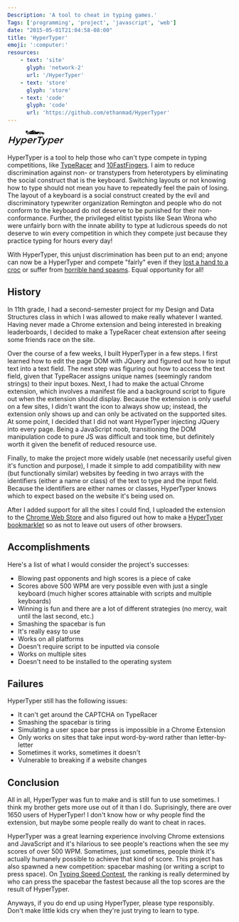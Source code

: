 ```yaml
---
Description: 'A tool to cheat in typing games.'
Tags: ['programming', 'project', 'javascript', 'web']
date: "2015-05-01T21:04:58-08:00"
title: 'HyperTyper'
emoji: ':computer:'
resources:
    - text: 'site'
      glyph: 'network-2'
      url: '/HyperTyper'
    - text: 'store'
      glyph: 'store'
    - text: 'code'
      glyph: 'code'
      url: 'https://github.com/ethanmad/HyperTyper'
---
```


<img src="https://raw.githubusercontent.com/ethanmad/HyperTyper/master/res/hypertyper%20128.png" style="max-width:100%;" alt="HyperTyper logo" />

  HyperTyper is a tool to help those who can't type compete in typing competitions, like [TypeRacer][typeracer] and [10FastFingers][10ff].
  I aim to reduce discrimination against non- or transtypers from heterotypers by eliminating the social construct that is the keyboard. Switching layouts or not knowing how to type should not mean you have to repeatedly feel the pain of losing.
  The layout of a keyboard is a social construct created by the evil and discriminatory typewriter organization Remington and people who do not conform to the keyboard do not deserve to be punished for their non-conformance.
  Further, the privileged elitist typists like Sean Wrona who were unfairly born with the innate ability to type at ludicrous speeds do not deserve to win every competition in which they compete just because they practice typing for hours every day!

  With HyperTyper, this unjust discrimination has been put to an end; anyone can now be a HyperTyper and compete "fairly" even if they [lost a hand to a croc][hook] or suffer from [horrible hand spasms][spasms].
  Equal opportunity for all!

  [typeracer]: http://typeracer.com/ "Real-time racing against real people."
  [10ff]: http://10fastfingers.com/ "Testing and competitions with daily leaderboards."
  [hook]: http://en.wikipedia.org/wiki/Captain_Hook "Do you like codfish?"
  [spasms]: https://gist.github.com/anonymous/bd15723d8e9118c1ea48 "gerangfelmHEALPAgerna!!"

## History
  In 11th grade, I had a second-semester project for my Design and Data Structures class in which I was allowed to make really whatever I wanted.
  Having never made a Chrome extension and being interested in breaking leaderboards, I decided to make a TypeRacer cheat extension after seeing some friends race on the site.

  Over the course of a few weeks, I built HyperTyper in a few steps.
  I first learned how to edit the page DOM with JQuery and figured out how to input text into a text field.
  The next step was figuring out how to access the text field, given that TypeRacer assigns unique names (seemingly random strings) to their input boxes.
  Next, I had to make the actual Chrome extension, which involves a manifest file and a background script to figure out when the extension should display.
  Because the extension is only useful on a few sites, I didn't want the icon to always show up; instead, the extension only shows up and can only be activated on the supported sites.
  At some point, I decided that I did not want HyperTyper injecting JQuery into every page.
  Being a JavaScript noob, transitioning the DOM manipulation code to pure JS was difficult and took time, but definitely worth it given the benefit of reduced resource use.

  Finally, to make the project more widely usable (net necessarily useful given it's function and purpose), I made it simple to add compatibility with new (but functionally similar) websites by feeding in two arrays with the identifiers (either a name or class) of the text to type and the input field. Because the identifiers are either names or classes, HyperTyper knows which to expect based on the website it's being used on.

  After I added support for all the sites I could find, I uploaded the extension to the [Chrome Web Store][webstore] and also figured out how to make a [HyperTyper bookmarklet][bookmarklet] so as not to leave out users of other browsers.

  [webstore]: https://chrome.google.com/webstore/detail/hypertyper/emlnlmijjaghanenmpdjdckanpdinpgn?hl=en "Click install!"
  [bookmarklet]: javascript:(function()%7Bfor(var%20textOptions%3D%5B%22nonHideableWords%20unselectable%22%2C%22cw-QuotePanel-textToTypePanel%22%2C%22row1%22%2C%22practiceText%22%2C%22textData%22%5D%2CinputBoxOptions%3D%5B%22txtInput%22%2C%22cw-TypedinputBox%20race-go%22%2C%22form-control%22%2C%22tentry%22%2C%22userData%22%5D%2Cwebsite%3D-1%2CclassOrId%3D-1%2Cw%3D0%3Bw%3CtextOptions.length%3Bw%2B%2B)if(null!%3Ddocument.getElementsByClassName(textOptions%5Bw%5D)%5B0%5D)%7Bwebsite%3Dw%3BclassOrId%3D0%3Bbreak%7Delse%20if(null!%3Ddocument.getElementById(textOptions%5Bw%5D))%7Bwebsite%3Dw%3BclassOrId%3D1%3Bbreak%7Dif(-1%3Cwebsite%26%26-1%3CclassOrId)%7Bvar%20text%3B0%3D%3D%3DclassOrId%3Ftext%3Ddocument.getElementsByClassName(textOptions%5Bwebsite%5D)%5B0%5D.textContent%3A1%3D%3D%3DclassOrId%26%26(text%3Ddocument.getElementById(textOptions%5Bwebsite%5D).textContent)%3Bvar%20numWords%3Dtext.split(%22%20%22).length%2CinputBox%3Bnull!%3Ddocument.getElementsByClassName(inputBoxOptions%5Bwebsite%5D)%5B0%5D%3FinputBox%3Ddocument.getElementsByClassName(inputBoxOptions%5Bwebsite%5D)%5B0%5D%3Anull!%3Ddocument.getElementById(inputBoxOptions%5Bwebsite%5D)%26%26(inputBox%3Ddocument.getElementById(inputBoxOptions%5Bwebsite%5D))%3Bi%3D0%3Bvar%20addWord%3Dfunction()%7Bif(!(i%3E%3DnumWords))if(word%3Dtext.split(%22%20%22)%5Bi%2B%2B%5D%2C3%3D%3D%3Dwebsite)for(inputBox.value%3D%22%22%2Cl%3D0%3Bl%3Cword.length%3Bl%2B%2B)inputBox.value%2B%3Dword%5Bl%5D%3Belse%20inputBox.value%3Dword%7D%3BaddWord()%3Bwindow.onkeyup%3Dfunction(a)%7B32%3D%3D(a.keyCode%3Fa.keyCode%3Aa.which)%26%26addWord()%7D%7D%7D)() "Drag to your bookmarks bar!"

## Accomplishments
  Here's a list of what I would consider the project's successes:

  -  Blowing past opponents and high scores is a piece of cake
  -  Scores above 500 WPM are very possible even with just a single keyboard (much higher scores attainable with scripts and multiple keyboards)
  -  Winning is fun and there are a lot of different strategies (no mercy, wait until the last second, etc.)
  -  Smashing the spacebar is fun
  -  It's really easy to use
  -  Works on all platforms
  -  Doesn't require script to be inputted via console
  -  Works on multiple sites
  -  Doesn't need to be installed to the operating system


## Failures
  HyperTyper still has the following issues:

  -  It can't get around the CAPTCHA on TypeRacer
  -  Smashing the spacebar is tiring
  -  Simulating a user space bar press is impossible in a Chrome Extension
  -  Only works on sites that take input word-by-word rather than letter-by-letter
  -  Sometimes it works, sometimes it doesn't
  -  Vulnerable to breaking if a website changes

## Conclusion
  All in all, HyperTyper was fun to make and is still fun to use sometimes. I think my brother gets more use out of it than I do.
  Suprisingly, there are over 1650 users  of HyperTyper! I don't know how or why people find the extension, but maybe some people really do want to cheat in races.

  HyperTyper was a great learning experience involving Chrome extensions and JavaScript and it's hilarious to see people's reactions when the see my scores of over 500 WPM.
  Sometimes, just sometimes, people think it's actually humanely possible to achieve that kind of score.
  This project has also spawned a new competition: spacebar mashing (or writing a script to press space).
  On [Typing Speed Contest][tsc], the ranking is really determined by who can press the spacebar the fastest because all the top scores are the result of HyperTyper.

  Anyways, if you do end up using HyperTyper, please type responsibly. Don't make little kids cry when they're just trying to learn to type.

  [tsc]: http://typingspeedcontest.com "Yours truly on top."
